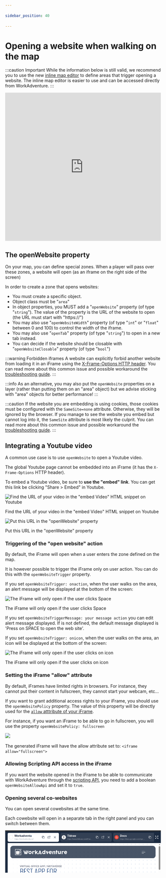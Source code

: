```yaml
---

sidebar_position: 40

---
```


# Opening a website when walking on the map

:::caution Important
While the information below is still valid, we recommend you to use the new [inline map editor](../inline-editor/) to define areas
that trigger opening a website.
The inline map editor is easier to use and can be accessed directly from WorkAdventure.
:::


<iframe width="100%" height="480" src="https://www.youtube.com/embed/Me8cu5lLN3A" title="Building your map - Opening a website" frameborder="0" allow="accelerometer; autoplay; clipboard-write; encrypted-media; gyroscope; picture-in-picture; web-share; fullscreen" allowfullscreen></iframe>

## The openWebsite property

On your map, you can define special zones. When a player will pass over these zones, a website will open (as an iframe
on the right side of the screen)

In order to create a zone that opens websites:

* You must create a specific object.
* Object class must be "`area`"
* In object properties, you MUST add a "`openWebsite`" property (of type "`string`"). The value of the property is the URL of the website to open (the URL must start with "https://")
* You may also use "`openWebsiteWidth`" property (of type "`int`" or "`float`" between 0 and 100) to control the width of the iframe.
* You may also use "`openTab`" property (of type "`string`") to open in a new tab instead.
* You can decide if the website should be closable with "`openWebsiteClosable`" property (of type "`bool`")

:::warning Forbidden iframes
A website can explicitly forbid another website from loading it in an iFrame using
the [X-Frame-Options HTTP header](https://developer.mozilla.org/en-US/docs/Web/HTTP/Headers/X-Frame-Options). You can
read more about this common issue and possible workaround the [troubleshooting guide](./troubleshooting.md#embedding-an-iframe-is-forbidden).
:::

:::info
As an alternative, you may also put the `openWebsite` properties on a layer (rather than putting them on an "area" object)
but we advise sticking with "area" objects for better performance!
:::

:::caution
If the website you are embedding is using cookies, those cookies must be configured with the `SameSite=none` attribute. Otherwise,
they will be ignored by the browser. If you manage to see the website you embed but cannot log into it, the `SameSite` attribute is most
likely the culprit. You can read more about this common issue and possible workaround the [troubleshooting guide](./troubleshooting.md#i-cannot-log-into-my-embedded-website).
:::

## Integrating a Youtube video

A common use case is to use `openWebsite` to open a Youtube video.

The global Youtube page cannot be embedded into an iFrame (it has the `X-Frame-Options` HTTP header).

To embed a Youtube video, be sure to **use the "embed" link**. You can get this link be clicking "Share > Embed" in Youtube.

![Find the URL of your video in the "embed Video" HTML snippet on Youtube](../images/youtube.jpg)

<div class="text--center text--italic">Find the URL of your video in the "embed Video" HTML snippet on Youtube</div>

![Put this URL in the "openWebsite" property](../images/open_website.png)

<div class="text--center text--italic">Put this URL in the "openWebsite" property</div>


### Triggering of the "open website" action

By default, the iFrame will open when a user enters the zone defined on the map.

It is however possible to trigger the iFrame only on user action. You can do this with the `openWebsiteTrigger` property.

If you set `openWebsiteTrigger: onaction`, when the user walks on the area, an alert message will be displayed at the bottom of the screen:

![The iFrame will only open if the user clicks Space](../images/click_space_open_website.png)

<div class="text--center text--italic">The iFrame will only open if the user clicks Space</div>

If you set `openWebsiteTriggerMessage: your message action` you can edit alert message displayed. If is not defined, the default message displayed is 'Press on SPACE to open the web site'.

If you set `openWebsiteTrigger: onicon`, when the user walks on the area, an icon will be displayed at the bottom of the screen:

![The iFrame will only open if the user clicks on icon](../images/icon_open_website.png)

<div class="text--center text--italic">The iFrame will only open if the user clicks on icon</div>

### Setting the iFrame "allow" attribute

By default, iFrames have limited rights in browsers. For instance, they cannot put their content in fullscreen, they cannot start your webcam, etc...

If you want to grant additional access rights to your iFrame, you should use the `openWebsitePolicy` property. The value of this property will be directly used for the [`allow` atttribute of your iFrame](https://developer.mozilla.org/en-US/docs/Web/HTTP/Feature_Policy/Using_Feature_Policy#the_iframe_allow_attribute).

For instance, if you want an iFrame to be able to go in fullscreen, you will use the property `openWebsitePolicy: fullscreen`

![](../images/open_website_policy.png)

<div class="text--center text--italic">The generated iFrame will have the allow attribute set to: <code>&lt;iframe allow="fullscreen"&gt;</code></div>

### Allowing Scripting API access in the iFrame

If you want the website opened in the iFrame to be able to communicate with WorkAdventure through the [scripting API](/developer/map-scripting/), you need to add a boolean `openWebsiteAllowApi` and set it to `true`.

### Opening several co-websites

You can open several cowebsites at the same time.

Each cowebsite will open in a separate tab in the right panel and you can switch between them.

![](../images/tabs.png)
